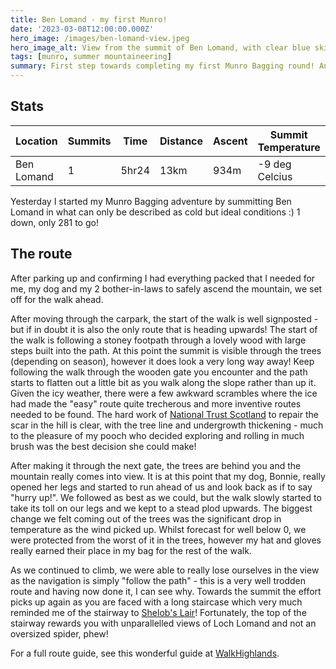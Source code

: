 ```yaml
---
title: Ben Lomand - my first Munro!
date: '2023-03-08T12:00:00.000Z'
hero_image: /images/ben-lomand-view.jpeg
hero_image_alt: View from the summit of Ben Lomand, with clear blue skies and the sun shining across Loch Lomand.
tags: [munro, summer mountaineering]
summary: First step towards completing my first Munro Bagging round! An amazing, if not cold, day out on Ben Lomand.
---
```


## Stats

| Location   | Summits | Time  | Distance | Ascent | Summit Temperature |
| ---------- | ------- | ----- | -------- | ------ | ------------------ |
| Ben Lomand | 1       | 5hr24 | 13km     | 934m   | -9 deg Celcius     |

Yesterday I started my Munro Bagging adventure by summitting Ben Lomand in what can only be described as cold but ideal conditions :) 1 down, only 281 to go!

## The route

After parking up and confirming I had everything packed that I needed for me, my dog and my 2 bother-in-laws to safely ascend the mountain, we set off for the walk ahead.

After moving through the carpark, the start of the walk is well signposted - but if in doubt it is also the only route that is heading upwards! The start of the walk is following a stoney footpath through a lovely wood with large steps built into the path. At this point the summit is visible through the trees (depending on season), however it does look a very long way away! Keep following the walk through the wooden gate you encounter and the path starts to flatten out a little bit as you walk along the slope rather than up it. Given the icy weather, there were a few awkward scrambles where the ice had made the "easy" route quite trecherous and more inventive routes needed to be found. The hard work of [National Trust Scotland]() to repair the scar in the hill is clear, with the tree line and undergrowth thickening - much to the pleasure of my pooch who decided exploring and rolling in much brush was the best decision she could make!

After making it through the next gate, the trees are behind you and the mountain really comes into view. It is at this point that my dog, Bonnie, really opened her legs and started to run ahead of us and look back as if to say "hurry up!". We followed as best as we could, but the walk slowly started to take its toll on our legs and we kept to a stead plod upwards. The biggest change we felt coming out of the trees was the significant drop in temperature as the wind picked up. Whilst forecast for well below 0, we were protected from the worst of it in the trees, however my hat and gloves really earned their place in my bag for the rest of the walk.

As we continued to climb, we were able to really lose ourselves in the view as the navigation is simply "follow the path" - this is a very well trodden route and having now done it, I can see why. Towards the summit the effort picks up again as you are faced with a long staircase which very much reminded me of the stairway to [Shelob's Lair](https://lotr.fandom.com/wiki/Shelob%27s_Lair)! Fortunately, the top of the stairway rewards you with unparallelled views of Loch Lomand and not an oversized spider, phew!

For a full route guide, see this wonderful guide at [WalkHighlands](https://www.walkhighlands.co.uk/lochlomond/ben-lomond.shtml).
